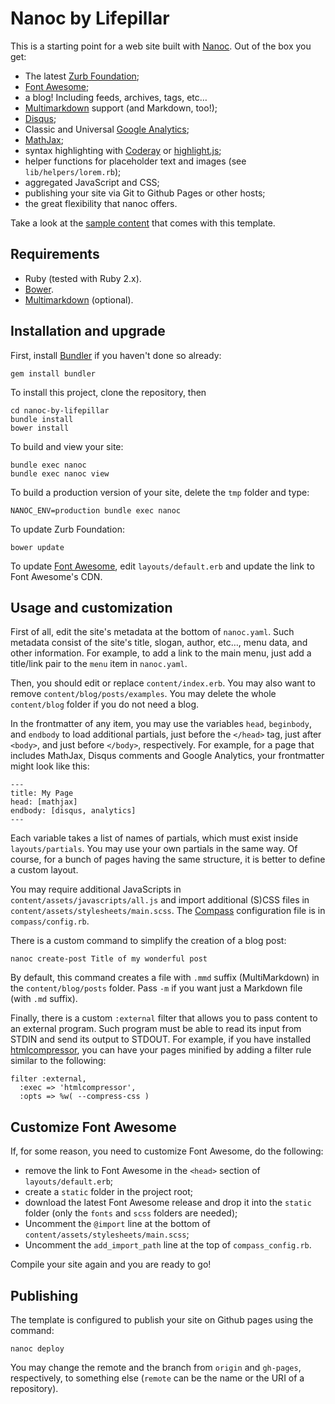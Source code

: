 # Nanoc by Lifepillar

This is a starting point for a web site built with [Nanoc](http://nanoc.ws/).
Out of the box you get:

- The latest [Zurb Foundation](http://foundation.zurb.com);
- [Font Awesome](http://fontawesome.io);
- a blog! Including feeds, archives, tags, etc…
- [Multimarkdown](http://fletcherpenney.net/multimarkdown/) support (and Markdown, too!);
- [Disqus](http://disqus.com/);
- Classic and Universal [Google Analytics](https://developers.google.com/analytics/devguides/collection/analyticsjs/);
- [MathJax](http://www.mathjax.org/); 
- syntax highlighting with [Coderay](http://coderay.rubychan.de) or [highlight.js](http://highlightjs.org);
- helper functions for placeholder text and images (see `lib/helpers/lorem.rb`);
- aggregated JavaScript and CSS;
- publishing your site via Git to Github Pages or other hosts;
- the great flexibility that nanoc offers.

Take a look at the [sample content](http://lifepillar.github.io/nanoc-by-lifepillar/)
that comes with this template.


## Requirements

- Ruby (tested with Ruby 2.x).
- [Bower](http://bower.io/).
- [Multimarkdown](http://fletcherpenney.net/multimarkdown/) (optional).


## Installation and upgrade

First, install [Bundler](http://bundler.io/) if you haven't done so already:

    gem install bundler

To install this project, clone the repository, then

    cd nanoc-by-lifepillar
    bundle install
    bower install

To build and view your site:

    bundle exec nanoc 
    bundle exec nanoc view

To build a production version of your site, delete the `tmp` folder and type:

    NANOC_ENV=production bundle exec nanoc 

To update Zurb Foundation:

    bower update

To update [Font Awesome](http://fontawesome.io), edit `layouts/default.erb`
and update the link to Font Awesome's CDN.


## Usage and customization

First of all, edit the site's metadata at the bottom of `nanoc.yaml`.
Such metadata consist of the site's title, slogan, author, etc…, menu data,
and other information.
For example, to add a link to the main menu, just add a title/link pair to the
`menu` item in `nanoc.yaml`.

Then, you should edit or replace `content/index.erb`. You may also want to
remove `content/blog/posts/examples`. You may delete the whole `content/blog`
folder if you do not need a blog.

In the frontmatter of any item, you may use the variables `head`, `beginbody`,
and `endbody` to load additional partials, just before the `</head>` tag, just
after `<body>`, and just before `</body>`, respectively. For example, for a page
that includes MathJax, Disqus comments and Google Analytics, your frontmatter
might look like this:

    ---
    title: My Page
    head: [mathjax]
    endbody: [disqus, analytics]
    ---

Each variable takes a list of names of partials, which must exist inside
`layouts/partials`. You may use your own partials in the same way. Of course,
for a bunch of pages having the same structure, it is better to define a custom
layout.

You may require additional JavaScripts in `content/assets/javascripts/all.js`
and import additional (S)CSS files in `content/assets/stylesheets/main.scss`.
The [Compass](http://compass-style.org) configuration file is in
`compass/config.rb`.

There is a custom command to simplify the creation of a blog post:

    nanoc create-post Title of my wonderful post

By default, this command creates a file with `.mmd` suffix (MultiMarkdown)
in the `content/blog/posts` folder.
Pass `-m` if you want just a Markdown file (with `.md` suffix).

Finally, there is a custom `:external` filter that allows you to pass content to
an external program. Such program must be able to read its input from STDIN and
send its output to STDOUT. For example, if you have installed
[htmlcompressor](https://code.google.com/p/htmlcompressor/), you can have your
pages minified by adding a filter rule similar to the following:

    filter :external,
      :exec => 'htmlcompressor',
      :opts => %w( --compress-css )

## Customize Font Awesome

If, for some reason, you need to customize Font Awesome, do the following:

- remove the link to Font Awesome in the `<head>` section of `layouts/default.erb`;
- create a `static` folder in the project root;
- download the latest Font Awesome release and drop it into the `static` folder
  (only the `fonts` and `scss` folders are needed);
- Uncomment the `@import` line at the bottom of `content/assets/stylesheets/main.scss`;
- Uncomment the `add_import_path` line at the top of `compass_config.rb`.

Compile your site again and you are ready to go!


## Publishing

The template is configured to publish your site on Github pages using the command:

    nanoc deploy

You may change the remote and the branch from `origin` and `gh-pages`, respectively,
to something else (`remote` can be the name or the URI of a repository).
